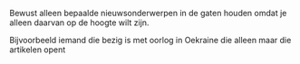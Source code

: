 Bewust alleen bepaalde nieuwsonderwerpen in de gaten houden omdat je alleen daarvan op de hoogte wilt zijn.

Bijvoorbeeld iemand die bezig is met oorlog in Oekraine die alleen maar die artikelen opent